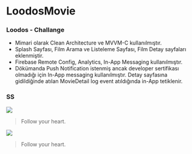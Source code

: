 # LoodosMovie

### Loodos - Challange 

- Mimari olarak Clean Architecture ve MVVM-C kullanılmıştır.
- Splash Sayfası, Film Arama ve Listeleme Sayfası, Film Detay sayfaları eklenmiştir.
- Firebase Remote Config, Analytics, In-App Messaging kullanılmıştır.
- Dökümanda Push Notification istenmiş ancak developer sertifikası olmadığı için In-App messaging kullanılmıştır. Detay sayfasına gidildiğinde atılan MovieDetail log event atıldığında in-App tetiklenir.

### SS

![](https://usaupload.com/cache/plugins/filepreviewer/522391/621a6e20251cf500a9aa87de5e56536396b1965a602f6e6dc1af4cb42353bdfd/1100x800_cropped.jpg)

> Follow your heart.

![](https://usaupload.com/cache/plugins/filepreviewer/522391/621a6e20251cf500a9aa87de5e56536396b1965a602f6e6dc1af4cb42353bdfd/1100x800_cropped.jpg)

> Follow your heart.
